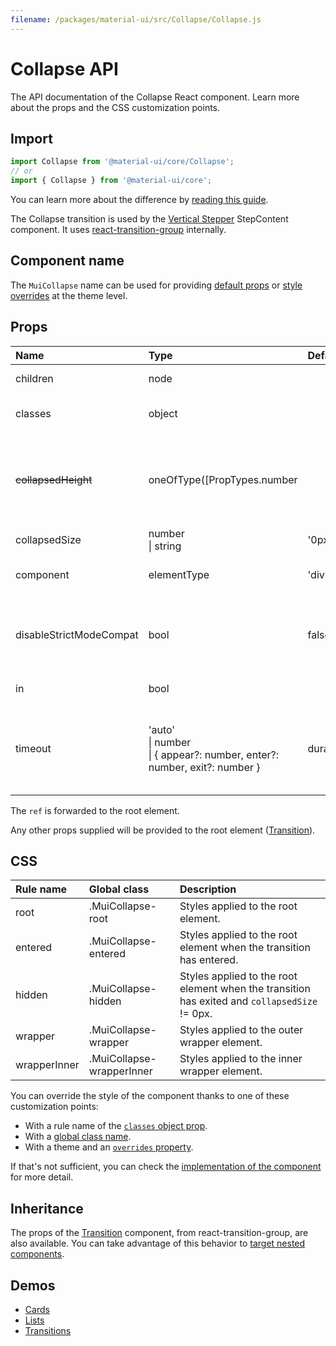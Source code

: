 ```yaml
---
filename: /packages/material-ui/src/Collapse/Collapse.js
---
```


<!--- This documentation is automatically generated, do not try to edit it. -->

# Collapse API

<p class="description">The API documentation of the Collapse React component. Learn more about the props and the CSS customization points.</p>

## Import

```js
import Collapse from '@material-ui/core/Collapse';
// or
import { Collapse } from '@material-ui/core';
```

You can learn more about the difference by [reading this guide](/guides/minimizing-bundle-size/).

The Collapse transition is used by the
[Vertical Stepper](/components/steppers/#vertical-stepper) StepContent component.
It uses [react-transition-group](https://github.com/reactjs/react-transition-group) internally.

## Component name

The `MuiCollapse` name can be used for providing [default props](/customization/globals/#default-props) or [style overrides](/customization/globals/#css) at the theme level.

## Props

| Name | Type | Default | Description |
|:-----|:-----|:--------|:------------|
| <span class="prop-name">children</span> | <span class="prop-type">node</span> |  | The content node to be collapsed. |
| <span class="prop-name">classes</span> | <span class="prop-type">object</span> |  | Override or extend the styles applied to the component. See [CSS API](#css) below for more details. |
| ~~<span class="prop-name">collapsedHeight</span>~~ | <span class="prop-type">oneOfType([PropTypes.number</span> |  | *Deprecated*. The prop was renamed to support the vertical orientation, use `collapsedSize` instead<br><br>The height of the container when collapsed. |
| <span class="prop-name">collapsedSize</span> | <span class="prop-type">number<br>&#124;&nbsp;string</span> | <span class="prop-default">'0px'</span> | The height of the container when collapsed. |
| <span class="prop-name">component</span> | <span class="prop-type">elementType</span> | <span class="prop-default">'div'</span> | The component used for the root node. Either a string to use a HTML element or a component. |
| <span class="prop-name">disableStrictModeCompat</span> | <span class="prop-type">bool</span> | <span class="prop-default">false</span> | Enable this prop if you encounter 'Function components cannot be given refs', use `unstable_createStrictModeTheme`, and can't forward the ref in the passed `Component`. |
| <span class="prop-name">in</span> | <span class="prop-type">bool</span> |  | If `true`, the component will transition in. |
| <span class="prop-name">timeout</span> | <span class="prop-type">'auto'<br>&#124;&nbsp;number<br>&#124;&nbsp;{ appear?: number, enter?: number, exit?: number }</span> | <span class="prop-default">duration.standard</span> | The duration for the transition, in milliseconds. You may specify a single timeout for all transitions, or individually with an object.<br>Set to 'auto' to automatically calculate transition time based on height. |

The `ref` is forwarded to the root element.

Any other props supplied will be provided to the root element ([Transition](https://reactcommunity.org/react-transition-group/transition/#Transition-props)).

## CSS

| Rule name | Global class | Description |
|:-----|:-------------|:------------|
| <span class="prop-name">root</span> | <span class="prop-name">.MuiCollapse-root</span> | Styles applied to the root element.
| <span class="prop-name">entered</span> | <span class="prop-name">.MuiCollapse-entered</span> | Styles applied to the root element when the transition has entered.
| <span class="prop-name">hidden</span> | <span class="prop-name">.MuiCollapse-hidden</span> | Styles applied to the root element when the transition has exited and `collapsedSize` != 0px.
| <span class="prop-name">wrapper</span> | <span class="prop-name">.MuiCollapse-wrapper</span> | Styles applied to the outer wrapper element.
| <span class="prop-name">wrapperInner</span> | <span class="prop-name">.MuiCollapse-wrapperInner</span> | Styles applied to the inner wrapper element.

You can override the style of the component thanks to one of these customization points:

- With a rule name of the [`classes` object prop](/customization/components/#overriding-styles-with-classes).
- With a [global class name](/customization/components/#overriding-styles-with-global-class-names).
- With a theme and an [`overrides` property](/customization/globals/#css).

If that's not sufficient, you can check the [implementation of the component](https://github.com/mui-org/material-ui/blob/master/packages/material-ui/src/Collapse/Collapse.js) for more detail.

## Inheritance

The props of the [Transition](https://reactcommunity.org/react-transition-group/transition/#Transition-props) component, from react-transition-group, are also available.
You can take advantage of this behavior to [target nested components](/guides/api/#spread).

## Demos

- [Cards](/components/cards/)
- [Lists](/components/lists/)
- [Transitions](/components/transitions/)

